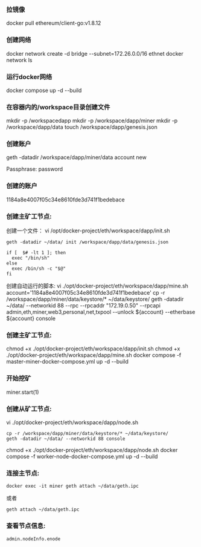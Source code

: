
### 拉镜像
docker pull ethereum/client-go:v1.8.12

### 创建网络
docker network create -d bridge --subnet=172.26.0.0/16 ethnet
docker network ls

### 运行docker网络
docker compose up -d --build

### 在容器内的/workspace目录创建文件
mkdir -p /workspacedapp
mkdir -p /workspace/dapp/miner
mkdir -p /workspace/dapp/data
touch /workspace/dapp/genesis.json


### 创建账户
geth -datadir /workspace/dapp/miner/data account new


Passphrase: password

### 创建的账户
1184a8e4007f05c34e8610fde3d741f1bedebace


### 创建主矿工节点:
创建一个文件：
vi /opt/docker-project/eth/workspace/dapp/init.sh

```
geth -datadir ~/data/ init /workspace/dapp/data/genesis.json

if [  $# -lt 1 ]; then 
  exec "/bin/sh"
else
  exec /bin/sh -c "$@"
fi
```

创建自动运行的脚本:
vi ./opt/docker-project/eth/workspace/dapp/mine.sh
account='1184a8e4007f05c34e8610fde3d741f1bedebace'
cp -r /workspace/dapp/miner/data/keystore/* ~/data/keystore/
geth -datadir ~/data/ --networkid 88 --rpc --rpcaddr "172.19.0.50" --rpcapi admin,eth,miner,web3,personal,net,txpool --unlock ${account} --etherbase ${account} console

### 创建主矿工节点:
chmod +x ./opt/docker-project/eth/workspace/dapp/init.sh
chmod +x ./opt/docker-project/eth/workspace/dapp/mine.sh
docker compose -f master-miner-docker-compose.yml up -d --build


### 开始挖矿
miner.start(1)


### 创建从矿工节点:
vi ./opt/docker-project/eth/workspace/dapp/node.sh
```
cp -r /workspace/dapp/miner/data/keystore/* ~/data/keystore/
geth -datadir ~/data/ --networkid 88 console
```

chmod +x ./opt/docker-project/eth/workspace/dapp/node.sh
docker compose -f worker-node-docker-compose.yml up -d --build


### 连接主节点: 
```
docker exec -it miner geth attach ~/data/geth.ipc
```
或者
```
geth attach ~/data/geth.ipc
```





### 查看节点信息:
```
admin.nodeInfo.enode
```